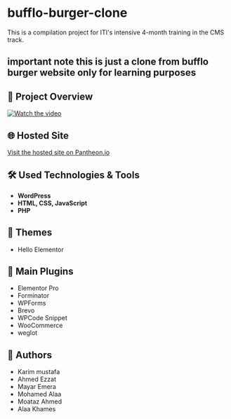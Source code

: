 # bufflo-burger-clone

This is a compilation project for ITI's intensive 4-month training in the CMS track.
## important note this is just a clone from bufflo burger website only for learning purposes

## 🎥 Project Overview
[![Watch the video](https://img.youtube.com/vi/9GPdvOJG6lg/maxresdefault.jpg)](https://youtu.be/9GPdvOJG6lg)

## 🌐 Hosted Site
[Visit the hosted site on Pantheon.io](https://dev-baflfoburger.pantheonsite.io/)

## 🛠️ Used Technologies & Tools
- **WordPress**
- **HTML, CSS, JavaScript**
- **PHP**

## 🎨 Themes
- Hello Elementor

## 🔌 Main Plugins
- Elementor Pro
- Forminator
- WPForms
- Brevo
- WPCode Snippet
- WooCommerce
- weglot

## 👥 Authors
- Karim mustafa
- Ahmed Ezzat
- Mayar Emera
- Mohamed Alaa
- Moataz Ahmed
- Alaa Khames
